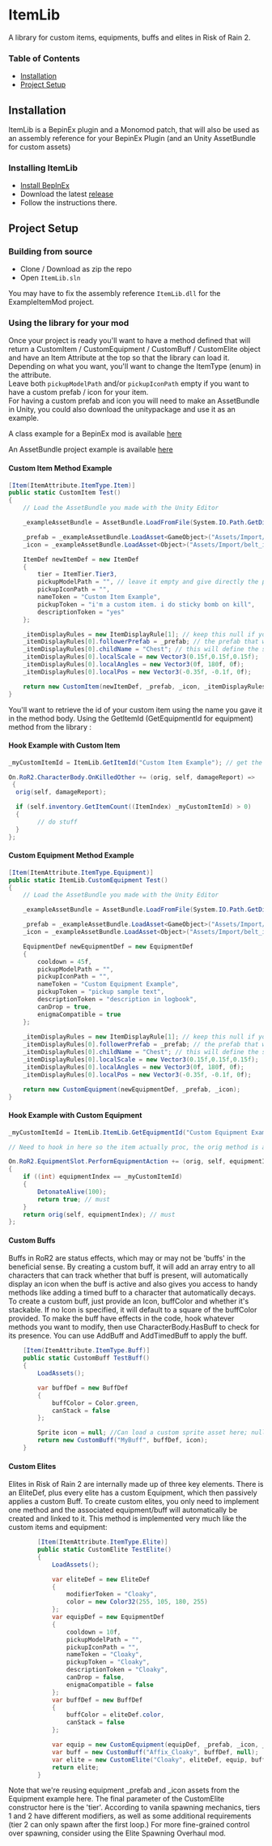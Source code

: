 # ItemLib
A library for custom items, equipments, buffs and elites in Risk of Rain 2.

### Table of Contents

- [Installation](https://github.com/xiaoxiao921/ItemLib#usage)
- [Project Setup](https://github.com/xiaoxiao921/ItemLib#project-setup)

## Installation

ItemLib is a BepinEx plugin and a Monomod patch, that will also be used as an assembly reference for your BepinEx Plugin (and an Unity AssetBundle for custom assets)

### Installing ItemLib

- [Install BepInEx](https://thunderstore.io/package/bbepis/BepInExPack)
- Download the latest [release](https://thunderstore.io/package/xiaoxiao921/ItemLib/)
- Follow the instructions there.

## Project Setup

### Building from source

- Clone / Download as zip the repo
- Open `ItemLib.sln`

You may have to fix the assembly reference `ItemLib.dll` for the ExampleItemMod project.

### Using the library for your mod

Once your project is ready you'll want to have a method defined that will return a CustomItem / CustomEquipment / CustomBuff / CustomElite object and have an Item Attribute at the top so that the library can load it. \
Depending on what you want, you'll want to change the ItemType (enum) in the attribute. \
Leave both `pickupModelPath` and/or `pickupIconPath` empty if you want to have a custom prefab / icon for your item. \
For having a custom prefab and icon you will need to make an AssetBundle in Unity, you could also download the unitypackage and use it as an example.

A class example for a BepinEx mod is available [here](https://github.com/xiaoxiao921/ItemLib/blob/master/ExampleItemMod/ExampleItemMod.cs)

An AssetBundle project example is available [here](https://github.com/xiaoxiao921/ItemLib/raw/master/AssetBundle%20Example%20Project.unitypackage)


#### Custom Item Method Example
```csharp
[Item(ItemAttribute.ItemType.Item)]
public static CustomItem Test()
{
	// Load the AssetBundle you made with the Unity Editor

	_exampleAssetBundle = AssetBundle.LoadFromFile(System.IO.Path.GetDirectoryName(Assembly.GetExecutingAssembly().Location) + "/Rampage_data");

	_prefab = _exampleAssetBundle.LoadAsset<GameObject>("Assets/Import/belt/belt.prefab");
	_icon = _exampleAssetBundle.LoadAsset<Object>("Assets/Import/belt_icon/belt_icon.png");

	ItemDef newItemDef = new ItemDef
	{
		tier = ItemTier.Tier3,
		pickupModelPath = "", // leave it empty and give directly the prefab / icon on the return but you can also use an already made prefab by putting a path in there.
		pickupIconPath = "",
		nameToken = "Custom Item Example",
		pickupToken = "i'm a custom item. i do sticky bomb on kill",
		descriptionToken = "yes"
	};

	_itemDisplayRules = new ItemDisplayRule[1]; // keep this null if you don't want the item to show up on the survivor 3d model. You can have multiple rules !
	_itemDisplayRules[0].followerPrefab = _prefab; // the prefab that will show up on the survivor
	_itemDisplayRules[0].childName = "Chest"; // this will define the starting point for the prefab, you can see what are the differents name available in the prefab model of the survivors.
	_itemDisplayRules[0].localScale = new Vector3(0.15f,0.15f,0.15f);
	_itemDisplayRules[0].localAngles = new Vector3(0f, 180f, 0f);
	_itemDisplayRules[0].localPos = new Vector3(-0.35f, -0.1f, 0f);

	return new CustomItem(newItemDef, _prefab, _icon, _itemDisplayRules);
}
```

You'll want to retrieve the id of your custom item using the name you gave it in the method body. Using the GetItemId  (GetEquipmentId for equipment) method from the library :

#### Hook Example with Custom Item

```csharp
_myCustomItemId = ItemLib.GetItemId("Custom Item Example"); // get the item's id

On.RoR2.CharacterBody.OnKilledOther += (orig, self, damageReport) =>
 {
  orig(self, damageReport);

  if (self.inventory.GetItemCount((ItemIndex) _myCustomItemId) > 0)
  {
		// do stuff
  }
};
```

#### Custom Equipment Method Example
```csharp
[Item(ItemAttribute.ItemType.Equipment)]
public static ItemLib.CustomEquipment Test()
{
	// Load the AssetBundle you made with the Unity Editor

	_exampleAssetBundle = AssetBundle.LoadFromFile(System.IO.Path.GetDirectoryName(Assembly.GetExecutingAssembly().Location) + "/Rampage_data");

	_prefab = _exampleAssetBundle.LoadAsset<GameObject>("Assets/Import/belt/belt.prefab");
	_icon = _exampleAssetBundle.LoadAsset<Object>("Assets/Import/belt_icon/belt_icon.png");

	EquipmentDef newEquipmentDef = new EquipmentDef
	{
		cooldown = 45f,
		pickupModelPath = "",
		pickupIconPath = "",
		nameToken = "Custom Equipment Example",
		pickupToken = "pickup sample text",
		descriptionToken = "description in logbook",
		canDrop = true,
		enigmaCompatible = true
	};
	
	_itemDisplayRules = new ItemDisplayRule[1]; // keep this null if you don't want the item to show up on the survivor 3d model. You can have multiple rules !
	_itemDisplayRules[0].followerPrefab = _prefab; // the prefab that will show up on the survivor
	_itemDisplayRules[0].childName = "Chest"; // this will define the starting point for the prefab, you can see what are the differents name available in the prefab model of the survivors.
	_itemDisplayRules[0].localScale = new Vector3(0.15f,0.15f,0.15f);
	_itemDisplayRules[0].localAngles = new Vector3(0f, 180f, 0f);
	_itemDisplayRules[0].localPos = new Vector3(-0.35f, -0.1f, 0f);

	return new CustomEquipment(newEquipmentDef, _prefab, _icon);
}
```

#### Hook Example with Custom Equipment

```csharp
_myCustomItemId = ItemLib.ItemLib.GetEquipmentId("Custom Equipment Example");

// Need to hook in here so the item actually proc, the orig method is a switch case on the equipmentIndex

On.RoR2.EquipmentSlot.PerformEquipmentAction += (orig, self, equipmentIndex) =>
{
	if ((int) equipmentIndex == _myCustomItemId)
	{
		DetonateAlive(100);
		return true; // must
	}
	return orig(self, equipmentIndex); // must
};
```

#### Custom Buffs
Buffs in RoR2 are status effects, which may or may not be 'buffs' in the beneficial sense.  By creating a custom buff, it will add an array entry to all characters that can track whether that buff is present, will automatically display an icon when the buff is active and also gives you access to handy methods like adding a timed buff to a character that automatically decays.  To create a custom buff, just provide an Icon, buffColor and whether it's stackable.  If no Icon is specified, it will default to a square of the buffColor provided.  To make the buff have effects in the code, hook whatever methods you want to modify, then use CharacterBody.HasBuff to check for its presence.  You can use AddBuff and AddTimedBuff to apply the buff.
```csharp
	[Item(ItemAttribute.ItemType.Buff)]
	public static CustomBuff TestBuff()
	{
		LoadAssets();

		var buffDef = new BuffDef
		{
			buffColor = Color.green,
			canStack = false
		};

		Sprite icon = null; //Can load a custom sprite asset here; null defaults to a blank colored square
		return new CustomBuff("MyBuff", buffDef, icon);
	}
```

#### Custom Elites
Elites in Risk of Rain 2 are internally made up of three key elements.  There is an EliteDef, plus every elite has a custom Equipment, which then passively applies a custom Buff.  To create custom elites, you only need to implement one method and the associated equipment/buff will automatically be created and linked to it.  This method is implemented very much like the custom items and equipment:
```csharp
        [Item(ItemAttribute.ItemType.Elite)]
        public static CustomElite TestElite()
        {
            LoadAssets();

            var eliteDef = new EliteDef
            {
                modifierToken = "Cloaky",
                color = new Color32(255, 105, 180, 255)
            };
            var equipDef = new EquipmentDef
            {
                cooldown = 10f,
                pickupModelPath = "",
                pickupIconPath = "",
                nameToken = "Cloaky",
                pickupToken = "Cloaky",
                descriptionToken = "Cloaky",
                canDrop = false,
                enigmaCompatible = false
            };
            var buffDef = new BuffDef
            {
                buffColor = eliteDef.color,
                canStack = false
            };

            var equip = new CustomEquipment(equipDef, _prefab, _icon, _itemDisplayRules);
            var buff = new CustomBuff("Affix_Cloaky", buffDef, null);              
            var elite = new CustomElite("Cloaky", eliteDef, equip, buff, 1);
            return elite;
        }
```
Note that we're reusing equipment _prefab and _icon assets from the Equipment example here.  The final parameter of the CustomElite constructor here is the 'tier'.  According to vanila spawning mechanics, tiers 1 and 2 have different modifiers, as well as some additional requirements (tier 2 can only spawn after the first loop.)  For more fine-grained control over spawning, consider using the Elite Spawning Overhaul mod.